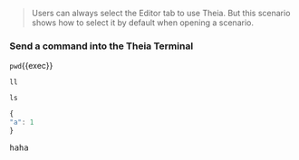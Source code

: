 
> Users can always select the Editor tab to use Theia.
> But this scenario shows how to select it by default when opening a scenario.

### Send a command into the Theia Terminal
`pwd`{{exec}}

```ll```

```
ls
```

```js
{
"a": 1
}
```

<pre>haha</pre>
